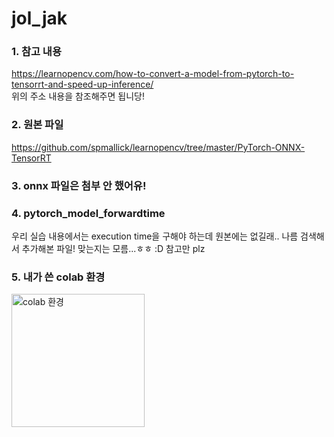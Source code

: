 # jol_jak
### 1. 참고 내용
https://learnopencv.com/how-to-convert-a-model-from-pytorch-to-tensorrt-and-speed-up-inference/
<br>위의 주소 내용을 참조해주면 됩니당!

### 2. 원본 파일
https://github.com/spmallick/learnopencv/tree/master/PyTorch-ONNX-TensorRT

### 3. onnx 파일은 첨부 안 했어유!

### 4. pytorch_model_forwardtime
우리 실습 내용에서는 execution time을 구해야 하는데 원본에는 없길래.. 나름 검색해서 추가해본 파일! 맞는지는 모름...ㅎㅎ :D 참고만 plz

### 5. 내가 쓴 colab 환경
<img width="213" alt="colab 환경" src="https://user-images.githubusercontent.com/68731647/117491053-a4da4080-afaa-11eb-8f03-b906d5c6d28f.png">
